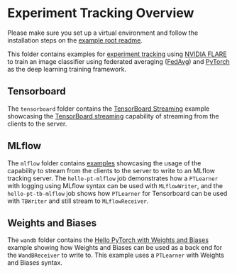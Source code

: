# Experiment Tracking Overview

Please make sure you set up a virtual environment and follow the installation steps on the [example root readme](../../README.md).

This folder contains examples for [experiment tracking](https://nvflare.readthedocs.io/en/main/programming_guide/experiment_tracking.html)
using [NVIDIA FLARE](https://nvflare.readthedocs.io/en/main/index.html) to
train an image classifier using federated averaging ([FedAvg](https://arxiv.org/abs/1602.05629)) and
[PyTorch](https://pytorch.org/) as the deep learning training framework.

## Tensorboard

The `tensorboard` folder contains the [TensorBoard Streaming](./tensorboard/README.md) example
showcasing the [TensorBoard streaming](https://nvflare.readthedocs.io/en/main/examples/tensorboard_streaming.html)
capability of streaming from the clients to the server.

## MLflow

The `mlflow` folder contains [examples](./mlflow/README.md) showcasing the usage of the capability to stream from
the clients to the server to write to an MLflow tracking server. The `hello-pt-mlflow` job demonstrates how a
`PTLearner` with logging using MLflow syntax can be used with `MLflowWriter`, and the `hello-pt-tb-mlflow` job
shows how `PTLearner` for Tensorboard can be used with `TBWriter` and still stream to `MLflowReceiver`.

## Weights and Biases

The `wandb` folder contains the [Hello PyTorch with Weights and Biases](./wandb/README.md) example
showing how Weights and Biases can be used as a back end for the `WandBReceiver` to write to. This
example uses a `PTLearner` with Weights and Biases syntax.
